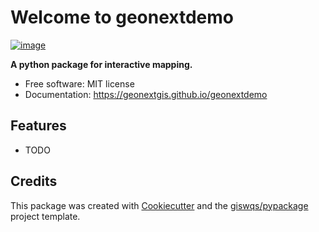 # Welcome to geonextdemo


[![image](https://img.shields.io/pypi/v/geonextdemo.svg)](https://pypi.python.org/pypi/geonextdemo)


**A python package for interactive mapping.**


-   Free software: MIT license
-   Documentation: <https://geonextgis.github.io/geonextdemo>
    

## Features

-   TODO

## Credits

This package was created with [Cookiecutter](https://github.com/cookiecutter/cookiecutter) and the [giswqs/pypackage](https://github.com/giswqs/pypackage) project template.
